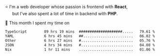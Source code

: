 ⭐ I'm a web developer whose passion is frontend with <b>React</b>,<br/>
&nbsp; &nbsp; &nbsp; but I've also spent a lot of time in backend with <b>PHP</b>.

📅 This month I spent my time on

<!--START_SECTION:waka-->

```txt
TypeScript        89 hrs 19 mins  ####################.....   79.61 %
YAML              6 hrs 45 mins   ##.......................   06.02 %
Other             6 hrs 27 mins   #........................   05.76 %
JSON              4 hrs 34 mins   #........................   04.08 %
Nix               1 hr 11 mins    .........................   01.06 %
```

<!--END_SECTION:waka-->
